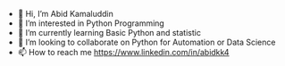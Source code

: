 - 👋 Hi, I’m Abid Kamaluddin
- 👀 I’m interested in Python Programming
- 🌱 I’m currently learning Basic Python and statistic
- 💞️ I’m looking to collaborate on Python for Automation or Data Science
- 📫 How to reach me https://www.linkedin.com/in/abidkk4

<!---
bingDump/bingDump is a ✨ special ✨ repository because its `README.md` (this file) appears on your GitHub profile.
You can click the Preview link to take a look at your changes.
--->
